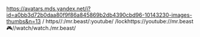 https://avatars.mds.yandex.net/i?id=a0bb3d72b0daa80f9f86a845869b2db4390cbd96-10143230-images-thumbs&n=13 / https//:/mr.beast/:youtube/
/lockhttps://youtube://mr.beast 🎮//watch/watch./mr.beast/

